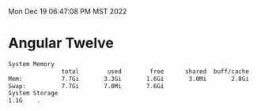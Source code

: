 Mon Dec 19 06:47:08 PM MST 2022

# Angular Twelve

```bash
System Memory
               total        used        free      shared  buff/cache   available
Mem:           7.7Gi       3.3Gi       1.6Gi       3.0Mi       2.8Gi       4.1Gi
Swap:          7.7Gi       7.0Mi       7.6Gi
System Storage
1.1G	.
```
```bash
